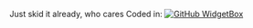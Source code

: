 Just skid it already, who cares
Coded in:
[![GitHub WidgetBox](https://github-widgetbox.vercel.app/api/skills?names=js,html,css)](https://github.com/Jurredr/github-widgetbox)
